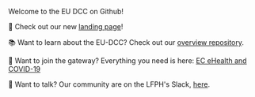 Welcome to the EU DCC on Github!

🌊 Check out our new [landing page](https://ehn-dcc-development.github.io/eu-dcc-site)!

📚 Want to learn about the EU-DCC? Check out our [overview repository](https://github.com/ehn-dcc-development/eu-dcc-overview).

🔐 Want to join the gateway? Everything you need is here: [EC eHealth and COVID-19](https://ec.europa.eu/health/ehealth-digital-health-and-care/ehealth-and-covid-19_en)

💬 Want to talk? Our community are on the LFPH's Slack, [here](https://lfpublichealth.slack.com/).
